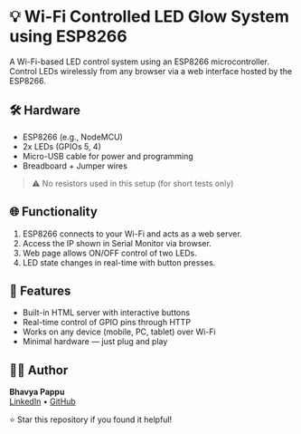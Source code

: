 # 💡 Wi-Fi Controlled LED Glow System using ESP8266
A Wi-Fi-based LED control system using an ESP8266 microcontroller. Control LEDs wirelessly from any browser via a web interface hosted by the ESP8266.

## 🛠️ Hardware
- ESP8266 (e.g., NodeMCU)
- 2x LEDs (GPIOs 5, 4)
- Micro-USB cable for power and programming
- Breadboard + Jumper wires

> ⚠️ No resistors used in this setup (for short tests only)

## 🌐 Functionality
1. ESP8266 connects to your Wi-Fi and acts as a web server.
2. Access the IP shown in Serial Monitor via browser.
3. Web page allows ON/OFF control of two LEDs.
4. LED state changes in real-time with button presses.

## 🔁 Features
- Built-in HTML server with interactive buttons
- Real-time control of GPIO pins through HTTP
- Works on any device (mobile, PC, tablet) over Wi-Fi
- Minimal hardware — just plug and play

## 👨‍💻 Author

**Bhavya Pappu**  
[LinkedIn](https://www.linkedin.com/in/pappu-bhavya) • [GitHub](https://github.com/Bhavya9710)

⭐ Star this repository if you found it helpful!
